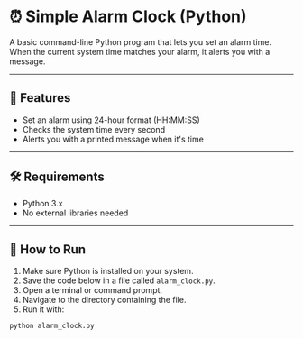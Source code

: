 # ⏰ Simple Alarm Clock (Python)

A basic command-line Python program that lets you set an alarm time. When the current system time matches your alarm, it alerts you with a message.

---

## 📌 Features

- Set an alarm using 24-hour format (HH:MM:SS)
- Checks the system time every second
- Alerts you with a printed message when it's time

---

## 🛠️ Requirements

- Python 3.x
- No external libraries needed

---

## 🚀 How to Run

1. Make sure Python is installed on your system.
2. Save the code below in a file called `alarm_clock.py`.
3. Open a terminal or command prompt.
4. Navigate to the directory containing the file.
5. Run it with:

```bash
python alarm_clock.py
